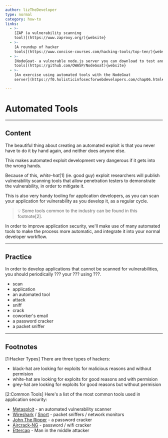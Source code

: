 ```yaml
---
author: lizTheDeveloper
type: normal
category: how-to
links:
  - >-
    [ZAP (a vulnerability scanning
    tool)](https://www.zaproxy.org/){website}
  - >-
    [A roundup of hacker
    tools](https://www.concise-courses.com/hacking-tools/top-ten/){website}
  - >-
    [NodeGoat- a vulnerable node.js server you can download to test and validate
    tools](https://github.com/OWASP/NodeGoat){website}
  - >-
    [An exercise using automated tools with the NodeGoat
    server](https://f0.holisticinfosecforwebdevelopers.com/chap06.html#process-agile-development-and-practices-security-regression-testing){website}

---
```


# Automated Tools


---

## Content

The beautiful thing about creating an automated exploit is that you never have to do it by hand again, and neither does anyone else. 

This makes automated exploit development very dangerous if it gets into the wrong hands.

Because of this, *white-hat*[1] (ie. good guy) exploit researchers will publish vulnerability scanning tools that allow penetration testers to demonstrate the vulnerability, in order to mitigate it. 

This is also very handy tooling for application developers, as you can scan your application for vulnerability as you develop it, as a regular cycle.

> 💡 Some tools common to the industry can be found in this footnote[2].

In order to improve application security, we'll make use of many automated tools to make the process more automatic, and integrate it into your normal developer workflow.


---

## Practice

In order to develop applications that cannot be scanned for vulnerabilities, you should periodically ??? your ??? using ???.

- scan
- application
- an automated tool
- attack
- sniff
- crack
- coworker's email
- a password cracker
- a packet sniffer


---

## Footnotes

[1:Hacker Types]
There are three types of hackers:

- black-hat are looking for exploits for malicious reasons and without permision
- white-hat are looking for exploits for good reasons and with permision
- grey-hat are looking for exploits for good reasons but without permision

[2:Common Tools]
Here's a list of the most common tools used in application security:

- [Metasploit](https://www.metasploit.com/) - an automated vulnerability scanner
- [Wireshark](https://www.wireshark.org/) / [Snort](https://www.snort.org/) - packet sniffers / network monitors
- [John The Ripper](https://www.openwall.com/john/) - a password cracker
- [Aircrack-NG](https://www.aircrack-ng.org/) - password / wifi cracker
- [Ettercap](https://www.ettercap-project.org/) - Man in the middle attacker
 
